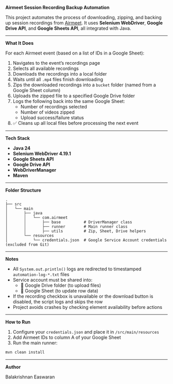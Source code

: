 **Airmeet Session Recording Backup Automation**

This project automates the process of downloading, zipping, and backing up session recordings from [Airmeet](https://www.airmeet.com). It uses **Selenium WebDriver**, **Google Drive API**, and **Google Sheets API**, all integrated with Java.

---

**What It Does**

For each Airmeet event (based on a list of IDs in a Google Sheet):

1. Navigates to the event’s recordings page  
2. Selects all available recordings  
3. Downloads the recordings into a local folder  
4. Waits until all `.mp4` files finish downloading  
5. Zips the downloaded recordings into a `bucket` folder (named from a Google Sheet column)  
6. Uploads the zipped file to a specified Google Drive folder  
7. Logs the following back into the same Google Sheet:
   - Number of recordings selected
   - Number of videos zipped
   - Upload success/failure status
8. ✅ Cleans up all local files before processing the next event

---

**Tech Stack**

- **Java 24**
- **Selenium WebDriver 4.19.1**
- **Google Sheets API**
- **Google Drive API**
- **WebDriverManager**
- **Maven**

---

**Folder Structure**

```
.
├── src
│   └── main
│       ├── java
│       │   └── com.airmeet
│       │       ├── base          # DriverManager class
│       │       ├── runner        # Main runner class
│       │       ├── utils         # Zip, Sheet, Drive helpers
│       └── resources
│           └── credentials.json  # Google Service Account credentials (excluded from Git)
```

---

**Notes**

- All `System.out.println()` logs are redirected to timestamped `automation-log-*.txt` files
- Service account must be shared into:
  - 📁 Google Drive folder (to upload files)
  - 📄 Google Sheet (to update row data)
- If the recording checkbox is unavailable or the download button is disabled, the script logs and skips the row
- Project avoids crashes by checking element availability before actions

---

**How to Run**

1. Configure your `credentials.json` and place it in `/src/main/resources`
2. Add Airmeet IDs to column A of your Google Sheet
3. Run the main runner:
```bash
mvn clean install
```

---

**Author**

Balakrishnan Easwaran
